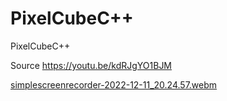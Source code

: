 # PixelCubeC++
PixelCubeC++


Source https://youtu.be/kdRJgYO1BJM


[simplescreenrecorder-2022-12-11_20.24.57.webm](https://user-images.githubusercontent.com/61930048/207297417-5ec98196-d75e-4bd4-b8e0-c9c957b91dba.webm)
